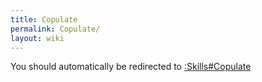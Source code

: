 ```yaml
---
title: Copulate
permalink: Copulate/
layout: wiki
---
```


You should automatically be redirected to [:Skills#Copulate](/keeperrl_wiki/:Skills#Copulate/)
